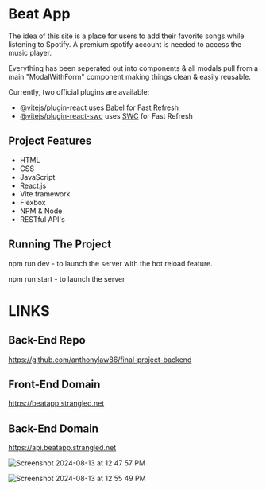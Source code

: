 # Beat App

The idea of this site is a place for users to add their favorite songs while listening to Spotify. A premium spotify account is needed to access the music player.

Everything has been seperated out into components & all modals pull from a main "ModalWithForm" component making things clean & easily reusable.

Currently, two official plugins are available:

- [@vitejs/plugin-react](https://github.com/vitejs/vite-plugin-react/blob/main/packages/plugin-react/README.md) uses [Babel](https://babeljs.io/) for Fast Refresh
- [@vitejs/plugin-react-swc](https://github.com/vitejs/vite-plugin-react-swc) uses [SWC](https://swc.rs/) for Fast Refresh

## Project Features

- HTML
- CSS
- JavaScript
- React.js
- Vite framework
- Flexbox
- NPM & Node
- RESTful API's

## Running The Project

npm run dev - to launch the server with the hot reload feature.

npm run start - to launch the server

# LINKS

## Back-End Repo

https://github.com/anthonylaw86/final-project-backend

## Front-End Domain

https://beatapp.strangled.net

## Back-End Domain

https://api.beatapp.strangled.net

![Screenshot 2024-08-13 at 12 47 57 PM](https://github.com/user-attachments/assets/06a41e96-0ba7-4911-8cee-2ae29db1fffa)

![Screenshot 2024-08-13 at 12 55 49 PM](https://github.com/user-attachments/assets/f6f1a3a8-986a-49d5-8d37-d7db165f0fc7)
